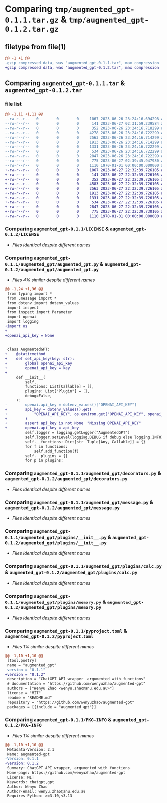 # Comparing `tmp/augmented_gpt-0.1.1.tar.gz` & `tmp/augmented_gpt-0.1.2.tar.gz`

## filetype from file(1)

```diff
@@ -1 +1 @@
-gzip compressed data, was "augmented_gpt-0.1.1.tar", max compression
+gzip compressed data, was "augmented_gpt-0.1.2.tar", max compression
```

## Comparing `augmented_gpt-0.1.1.tar` & `augmented_gpt-0.1.2.tar`

### file list

```diff
@@ -1,11 +1,11 @@
--rw-r--r--   0        0        0     1067 2023-06-26 23:24:16.694298 augmented_gpt-0.1.1/LICENSE
--rw-r--r--   0        0        0      141 2023-06-27 02:31:59.239584 augmented_gpt-0.1.1/README.md
--rw-r--r--   0        0        0      352 2023-06-26 23:24:16.718299 augmented_gpt-0.1.1/augmented_gpt/__init__.py
--rw-r--r--   0        0        0     4278 2023-06-26 23:24:16.722299 augmented_gpt-0.1.1/augmented_gpt/augmented_gpt.py
--rw-r--r--   0        0        0     2563 2023-06-26 23:24:16.714299 augmented_gpt-0.1.1/augmented_gpt/decorators.py
--rw-r--r--   0        0        0     1913 2023-06-26 23:24:16.714299 augmented_gpt-0.1.1/augmented_gpt/message.py
--rw-r--r--   0        0        0     1331 2023-06-26 23:24:16.722299 augmented_gpt-0.1.1/augmented_gpt/plugins/__init__.py
--rw-r--r--   0        0        0      534 2023-06-26 23:24:16.722299 augmented_gpt-0.1.1/augmented_gpt/plugins/calc.py
--rw-r--r--   0        0        0     2847 2023-06-26 23:24:16.722299 augmented_gpt-0.1.1/augmented_gpt/plugins/memory.py
--rw-r--r--   0        0        0      775 2023-06-27 02:39:45.947980 augmented_gpt-0.1.1/pyproject.toml
--rw-r--r--   0        0        0     1110 1970-01-01 00:00:00.000000 augmented_gpt-0.1.1/PKG-INFO
+-rw-r--r--   0        0        0     1067 2023-06-27 22:32:39.726105 augmented_gpt-0.1.2/LICENSE
+-rw-r--r--   0        0        0      141 2023-06-27 22:32:39.726105 augmented_gpt-0.1.2/README.md
+-rw-r--r--   0        0        0      352 2023-06-27 22:32:39.726105 augmented_gpt-0.1.2/augmented_gpt/__init__.py
+-rw-r--r--   0        0        0     4583 2023-06-27 22:32:39.726105 augmented_gpt-0.1.2/augmented_gpt/augmented_gpt.py
+-rw-r--r--   0        0        0     2563 2023-06-27 22:32:39.726105 augmented_gpt-0.1.2/augmented_gpt/decorators.py
+-rw-r--r--   0        0        0     1913 2023-06-27 22:32:39.726105 augmented_gpt-0.1.2/augmented_gpt/message.py
+-rw-r--r--   0        0        0     1331 2023-06-27 22:32:39.726105 augmented_gpt-0.1.2/augmented_gpt/plugins/__init__.py
+-rw-r--r--   0        0        0      534 2023-06-27 22:32:39.726105 augmented_gpt-0.1.2/augmented_gpt/plugins/calc.py
+-rw-r--r--   0        0        0     2847 2023-06-27 22:32:39.726105 augmented_gpt-0.1.2/augmented_gpt/plugins/memory.py
+-rw-r--r--   0        0        0      775 2023-06-27 22:32:39.730105 augmented_gpt-0.1.2/pyproject.toml
+-rw-r--r--   0        0        0     1110 1970-01-01 00:00:00.000000 augmented_gpt-0.1.2/PKG-INFO
```

### Comparing `augmented_gpt-0.1.1/LICENSE` & `augmented_gpt-0.1.2/LICENSE`

 * *Files identical despite different names*

### Comparing `augmented_gpt-0.1.1/augmented_gpt/augmented_gpt.py` & `augmented_gpt-0.1.2/augmented_gpt/augmented_gpt.py`

 * *Files 4% similar despite different names*

```diff
@@ -1,24 +1,36 @@
 from typing import *
 from .message import *
 from dotenv import dotenv_values
 import inspect
 from inspect import Parameter
 import openai
 import logging
+import os
+
+openai_api_key = None
 
 
 class AugmentedGPT:
+    @staticmethod
+    def set_api_key(key: str):
+        global openai_api_key
+        openai_api_key = key
+
     def __init__(
         self,
         functions: List[Callable] = [],
         plugins: List["Plugin"] = [],
         debug=False,
     ):
-        openai.api_key = dotenv_values()["OPENAI_API_KEY"]
+        api_key = dotenv_values().get(
+            "OPENAI_API_KEY", os.environ.get("OPENAI_API_KEY", openai_api_key)
+        )
+        assert api_key is not None, "Missing OPENAI_API_KEY"
+        openai.api_key = api_key
         self.logger = logging.getLogger("AugmentedGPT")
         self.logger.setLevel(logging.DEBUG if debug else logging.INFO)
         self.__functions: Dict[str, Tuple[Any, Callable]] = {}
         for f in functions:
             self.add_function(f)
         self.__plugins = {}
         for p in plugins:
```

### Comparing `augmented_gpt-0.1.1/augmented_gpt/decorators.py` & `augmented_gpt-0.1.2/augmented_gpt/decorators.py`

 * *Files identical despite different names*

### Comparing `augmented_gpt-0.1.1/augmented_gpt/message.py` & `augmented_gpt-0.1.2/augmented_gpt/message.py`

 * *Files identical despite different names*

### Comparing `augmented_gpt-0.1.1/augmented_gpt/plugins/__init__.py` & `augmented_gpt-0.1.2/augmented_gpt/plugins/__init__.py`

 * *Files identical despite different names*

### Comparing `augmented_gpt-0.1.1/augmented_gpt/plugins/calc.py` & `augmented_gpt-0.1.2/augmented_gpt/plugins/calc.py`

 * *Files identical despite different names*

### Comparing `augmented_gpt-0.1.1/augmented_gpt/plugins/memory.py` & `augmented_gpt-0.1.2/augmented_gpt/plugins/memory.py`

 * *Files identical despite different names*

### Comparing `augmented_gpt-0.1.1/pyproject.toml` & `augmented_gpt-0.1.2/pyproject.toml`

 * *Files 1% similar despite different names*

```diff
@@ -1,10 +1,10 @@
 [tool.poetry]
 name = "augmented_gpt"
-version = "0.1.1"
+version = "0.1.2"
 description = "ChatGPT API wrapper, argumented with functions"
 # documentation = "https://github.com/wenyuzhao/augmented-gpt"
 authors = ["Wenyu Zhao <wenyu.zhao@anu.edu.au>"]
 license = "MIT"
 readme = "README.md"
 repository = "https://github.com/wenyuzhao/augmented-gpt"
 packages = [{include = "augmented_gpt"}]
```

### Comparing `augmented_gpt-0.1.1/PKG-INFO` & `augmented_gpt-0.1.2/PKG-INFO`

 * *Files 1% similar despite different names*

```diff
@@ -1,10 +1,10 @@
 Metadata-Version: 2.1
 Name: augmented-gpt
-Version: 0.1.1
+Version: 0.1.2
 Summary: ChatGPT API wrapper, argumented with functions
 Home-page: https://github.com/wenyuzhao/augmented-gpt
 License: MIT
 Keywords: chatgpt,gpt
 Author: Wenyu Zhao
 Author-email: wenyu.zhao@anu.edu.au
 Requires-Python: >=3.10,<3.13
```

